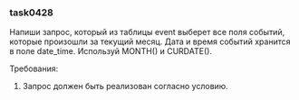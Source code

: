 
### task0428

Напиши запрос, который из таблицы event выберет все поля событий, которые произошли за текущий месяц.
Дата и время событий хранится в поле date_time. Используй MONTH() и CURDATE().


Требования:
1.	Запрос должен быть реализован согласно условию.


